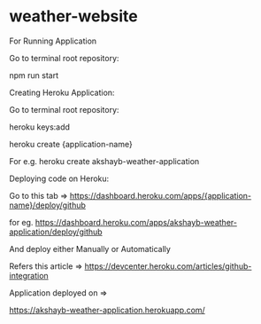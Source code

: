 # weather-website

For Running Application

Go to terminal root repository:

npm run start


Creating Heroku Application:

Go to terminal root repository:

heroku keys:add

heroku create {application-name}

For e.g.
heroku create akshayb-weather-application

Deploying code on Heroku:

Go to this tab => https://dashboard.heroku.com/apps/{application-name}/deploy/github

for eg.
https://dashboard.heroku.com/apps/akshayb-weather-application/deploy/github

And deploy either Manually or Automatically

Refers this article => https://devcenter.heroku.com/articles/github-integration


Application deployed on =>

https://akshayb-weather-application.herokuapp.com/
